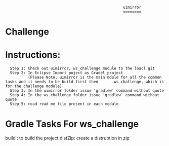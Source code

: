                                                         uimirror
                                                        ========
Challenge
=========

  Instructions:
  =============
      Step 1: Check out uimirror, ws_challenge module to the loacl git
      Step 2: In Eclipse Import poject as Gradel project
              (Please Note, uimirror is the main mdule for all the common tasks and it needs to be build first then       ws_challenge, which is for the challenge module)
      Step 3: In the uimirror folder issue 'gradlew' command without quote 
      Step 4: In the ws_challenge folder issue 'gradlew' command without quote
      Step 5: read read me file present in each module
  
  Gradle Tasks For ws_challenge
  =============================
  build : to build the project
  distZip: create a distrubtion in zip
  

